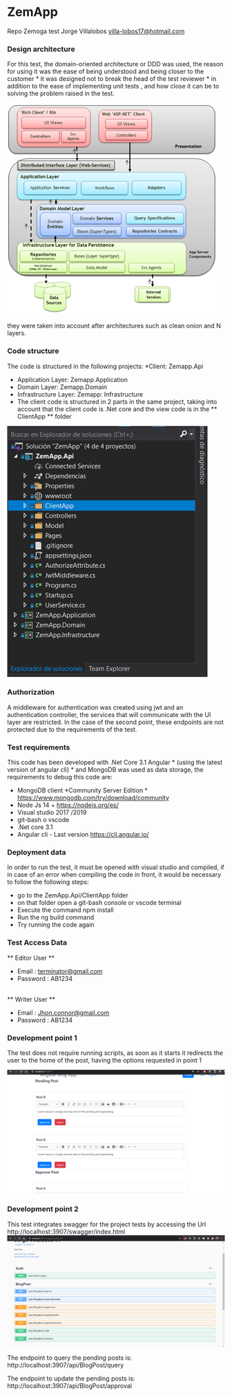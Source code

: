 # ZemApp
Repo Zemoga test Jorge Villalobos villa-lobos17@hotmail.com

### Design architecture 

For this test, the domain-oriented architecture or DDD was used, the reason for using it was the ease of being understood and being closer to the customer * it was designed not to break the head of the test reviewer * in addition to the ease of implementing unit tests , and how close it can be to solving the problem raised in the test.

![alt text](https://raw.githubusercontent.com/villa-lobos17/ZemApp/main/DDD_png_pure0.png)

they were taken into account after architectures such as clean onion and N layers.

###   Code structure
  
The code is structured in the following projects: *Client: Zemapp.Api 
* Application Layer: Zemapp.Application 
*  Domain Layer: Zemapp.Domain  
*   Infrastructure Layer: Zemapp: Infrastructure
*   The client code is structured in 2 parts in the same project, taking into account that the client code is .Net core and the view code is in the ** ClientApp ** folder

![alt text](https://raw.githubusercontent.com/villa-lobos17/ZemApp/main/client.PNG)

### Authorization 

A middleware for authentication was created using jwt and an authentication controller, the services that will communicate with the UI layer are restricted. In the case of the second point, these endpoints are not protected due to the requirements of the test.

### Test requirements

This code has been developed with .Net Core 3.1 Angular * (using the latest version of angular cli) * and MongoDB was used as data storage, the requirements to debug this code are:

* MongoDB client *Community Server Edition *  https://www.mongodb.com/try/download/community 
* Node Js 14 + https://nodejs.org/es/
* Visual studio 2017 /2019
* git-bash o vscode
* .Net core 3.1
* Angular cli - Last version https://cli.angular.io/ 

### Deployment data
  
In order to run the test, it must be opened with visual studio and compiled, if in case of an error when compiling the code in front, it would be necessary to follow the following steps: 
* go to the ZemApp.Api/ClientApp folder 
*  on that folder open a git-bash console or vscode terminal 
*   Execute the command npm install 
* Run the ng build command 
*  Try running the code again

### Test Access Data

** Editor User **
* Email : terminator@gmail.com
* Password : AB1234
</br>
** Writer User **

* Email : Jhon.connor@gmail.com 
* Password : AB1234

### Development point 1
The test does not require running scripts, as soon as it starts it redirects the user to the home of the post, having the options requested in point 1

![alt text](https://raw.githubusercontent.com/villa-lobos17/ZemApp/main/App1.PNG)


### Development point 2
This test integrates swagger for the project tests by accessing the Url http://localhost:3907/swagger/index.html
![alt text](https://raw.githubusercontent.com/villa-lobos17/ZemApp/main/swa10.PNG)

The endpoint to query the pending posts is:
http://localhost:3907/api/BlogPost/query

The endpoint to update the pending posts is:
http://localhost:3907/api/BlogPost/approval


